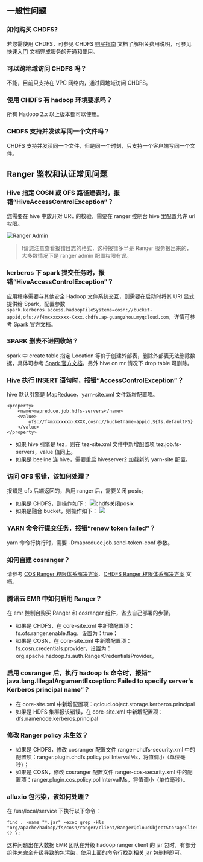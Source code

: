 ## 一般性问题

### 如何购买 CHDFS?
若您需使用 CHDFS，可参见 CHDFS [购买指南](https://cloud.tencent.com/document/product/1105/36359) 文档了解相关费用说明，可参见 [快速入门](https://cloud.tencent.com/document/product/1105/36364) 文档完成服务的开通和使用。


### 可以跨地域访问 CHDFS 吗？
不能，目前只支持在 VPC 网络内，通过同地域访问 CHDFS。

### 使用 CHDFS 有 hadoop 环境要求吗？
所有 Hadoop 2.x 以上版本都可以使用。

### CHDFS 支持并发读写同一个文件吗？
CHDFS 支持并发读同一个文件，但是同一个时刻，只支持一个客户端写同一个文件。

<span id="ranger">
    
## Ranger 鉴权和认证常见问题

### Hive 指定 COSN 或 OFS 路径建表时，报错“HiveAccessControlException”？

您需要在 hive 中放开对 URL 的校验，需要在 ranger 控制台 hive 里配置允许 url 权限。

![Ranger Admin](https://qcloudimg.tencent-cloud.cn/raw/8db0474e6ec152f92b61c98f6ac5d83c.png)

>!请您注意查看报错日志的格式，这种报错多半是 Ranger 服务报出来的，大多数情况下是 ranger admin 配置权限有误。


### kerberos 下 spark 提交任务时，报错“HiveAccessControlException”？

应用程序需要与其他安全 Hadoop 文件系统交互，则需要在启动时将其 URI 显式提供给 Spark，配置参数 `spark.kerberos.access.hadoopFileSystems=cosn://bucket-appid,ofs://f4mxxxxxxxx-Xxxx.chdfs.ap-guangzhou.myqcloud.com`，详情可参考 [Spark 官方文档](https://spark.apache.org/docs/latest/security.html)。

### SPARK 删表不进回收站？

spark 中 create table 指定 Location 等价于创建外部表，删除外部表无法删除数据，具体可参考 [Spark 官方文档](https://spark.apache.org/docs/latest/sql-migration-guide.html#upgrading-from-spark-sql-16-to-20)。另外 hive on mr 情况下 drop table 可删除。

### Hive 执行 INSERT 语句时，报错“AccessControlException”？

hive 默认引擎是 MapReduce，yarn-site.xml 文件新增配置项。

```
<property>
    <name>mapreduce.job.hdfs-servers</name>
    <value>
        ofs://f4mxxxxxxx-XXXX,cosn://bucketname-appid,${fs.defaultFS}
    </value>
</property>
```

- 如果 hive 引擎是 tez，则在 tez-site.xml 文件中新增配置项 tez.job.fs-servers，value 值同上。
- 如果是 beeline 连 hive，需要重启 hiveserver2 加载新的 yarn-site 配置。

### 访问 OFS 报错，该如何处理？

报错是 ofs 后端返回的，启用 ranger 后，需要关闭 posix。

- 如果是 CHDFS，则操作如下：
![chdfs关闭posix](https://qcloudimg.tencent-cloud.cn/raw/c3949ae42d0e7dcab055960f516b9ea6.png)
- 如果是融合 bucket，则操作如下：
![](https://qcloudimg.tencent-cloud.cn/raw/1d1d4489dbf34ac01197d668fdbf2d22.png)

### YARN 命令行提交任务，报错“renew token failed”？

yarn 命令行执行时，需要 -Dmapreduce.job.send-token-conf 参数。

### 如何自建 cosranger？

请参考 [COS Ranger 权限体系解决方案](https://cloud.tencent.com/document/product/436/51125)、[CHDFS Ranger 权限体系解决方案](https://cloud.tencent.com/document/product/1105/53307) 文档。

### 腾讯云 EMR 中如何启用 Ranger？

在 emr 控制台购买 Ranger 和 cosranger 组件，省去自己部署的步骤。

* 如果是 CHDFS，在 core-site.xml 中新增配置项：fs.ofs.ranger.enable.flag，设置为：true；
* 如果是 COSN，在 core-site.xml 中新增配置项：fs.cosn.credentials.provider，设置为：org.apache.hadoop.fs.auth.RangerCredentialsProvider。

### 启用 cosranger 后，执行 hadoop fs 命令时，报错“ java.lang.IllegalArgumentException: Failed to specify server's Kerberos principal name”？

* 在 core-site.xml 中新增配置项：qcloud.object.storage.kerberos.principal  
* 如果是 HDFS 集群报该错误，在 core-site.xml 中新增配置项：dfs.namenode.kerberos.principal

### 修改 Ranger policy 未生效？

* 如果是 CHDFS，修改 cosranger 配置文件 ranger-chdfs-security.xml 中的配置项：ranger.plugin.chdfs.policy.pollIntervalMs，将值调小（单位毫秒）；
* 如果是 COSN，修改 cosranger 配置文件 ranger-cos-security.xml 中的配置项：ranger.plugin.cos.policy.pollIntervalMs，将值调小（单位毫秒）。

### alluxio 包污染，该如何处理？

在 /usr/local/service 下执行以下命令：
```
find . -name "*.jar" -exec grep -Hls "org/apache/hadoop/fs/cosn/ranger/client/RangerQcloudObjectStorageClientImpl" {} \;
```

这种问题出在大数据 EMR 团队在升级 hadoop ranger client 的 jar 包时，有部分组件未完全升级导致的包污染，使用上面的命令行找到相关  jar 包删掉即可。




